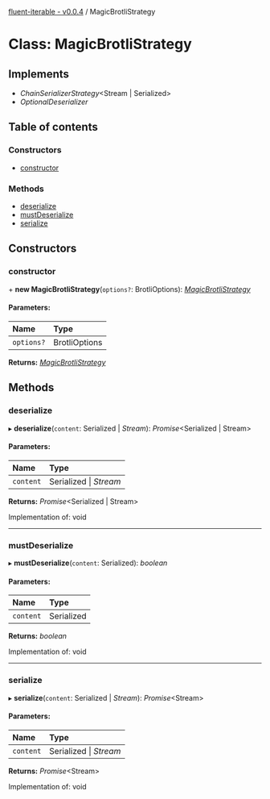 [fluent-iterable - v0.0.4](../README.md) / MagicBrotliStrategy

# Class: MagicBrotliStrategy

## Implements

* *ChainSerializerStrategy*<Stream \| Serialized\>
* *OptionalDeserializer*

## Table of contents

### Constructors

- [constructor](magicbrotlistrategy.md#constructor)

### Methods

- [deserialize](magicbrotlistrategy.md#deserialize)
- [mustDeserialize](magicbrotlistrategy.md#mustdeserialize)
- [serialize](magicbrotlistrategy.md#serialize)

## Constructors

### constructor

\+ **new MagicBrotliStrategy**(`options?`: BrotliOptions): [*MagicBrotliStrategy*](magicbrotlistrategy.md)

#### Parameters:

Name | Type |
:------ | :------ |
`options?` | BrotliOptions |

**Returns:** [*MagicBrotliStrategy*](magicbrotlistrategy.md)

## Methods

### deserialize

▸ **deserialize**(`content`: Serialized \| *Stream*): *Promise*<Serialized \| Stream\>

#### Parameters:

Name | Type |
:------ | :------ |
`content` | Serialized \| *Stream* |

**Returns:** *Promise*<Serialized \| Stream\>

Implementation of: void

___

### mustDeserialize

▸ **mustDeserialize**(`content`: Serialized): *boolean*

#### Parameters:

Name | Type |
:------ | :------ |
`content` | Serialized |

**Returns:** *boolean*

Implementation of: void

___

### serialize

▸ **serialize**(`content`: Serialized \| *Stream*): *Promise*<Stream\>

#### Parameters:

Name | Type |
:------ | :------ |
`content` | Serialized \| *Stream* |

**Returns:** *Promise*<Stream\>

Implementation of: void
